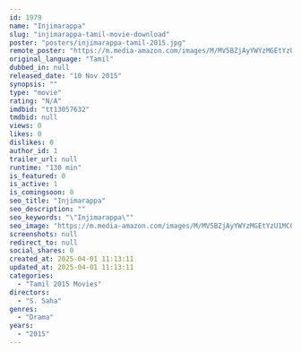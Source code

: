 ```yaml
---
id: 1979
name: "Injimarappa"
slug: "injimarappa-tamil-movie-download"
poster: "posters/injimarappa-tamil-2015.jpg"
remote_poster: "https://m.media-amazon.com/images/M/MV5BZjAyYWYzMGEtYzU1MC00MmFmLWE3YmMtZmM2YTZmNDZkYmFiXkEyXkFqcGc@._V1_SX300.jpg"
original_language: "Tamil"
dubbed_in: null
released_date: "10 Nov 2015"
synopsis: ""
type: "movie"
rating: "N/A"
imdbid: "tt13057632"
tmdbid: null
views: 0
likes: 0
dislikes: 0
author_id: 1
trailer_url: null
runtime: "130 min"
is_featured: 0
is_active: 1
is_comingsoon: 0
seo_title: "Injimarappa"
seo_description: ""
seo_keywords: "\"Injimarappa\""
seo_image: "https://m.media-amazon.com/images/M/MV5BZjAyYWYzMGEtYzU1MC00MmFmLWE3YmMtZmM2YTZmNDZkYmFiXkEyXkFqcGc@._V1_SX300.jpg"
screenshots: null
redirect_to: null
social_shares: 0
created_at: 2025-04-01 11:13:11
updated_at: 2025-04-01 11:13:11
categories:
  - "Tamil 2015 Movies"
directors:
  - "S. Saha"
genres:
  - "Drama"
years:
  - "2015"
---
```

